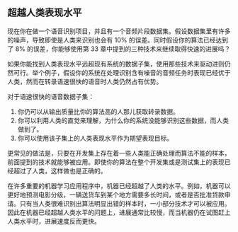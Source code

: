 ## 超越人类表现水平


现在你在做一个语音识别项目，并且有一个音频片段数据集。假设数据集里有许多的噪声，导致即使是人类来识别也会有 10% 的误差。同时假设你的算法已经达到了 8% 的误差，你能够使用第 33 章中提到的三种技术来继续取得快速的进展吗？

如果你能找到人类表现水平远超现有系统的数据子集，使用那些技术来驱动进则仍然可行。举个例子，假设你的系统在处理识别含有噪音的音频任务时表现已经优于人类，然而在转录语速很快的语音时人类仍然占有优势。

对于语速很快的语音数据子集：

1. 你仍可以从输出质量比你的算法高的人那儿获取转录数据。
2. 你可以利用人类的直觉来理解，为什么你的系统没能够识别这些数据，而人类做到了。
3. 你可以使用该子集上的人类表现水平作为期望表现目标。

更常见的做法是，只要在开发集上存在着一些人类能正确处理而算法不能的样本，前面提到的技术就能够被应用。即使你的算法在整个开发集或是测试集上的表现已经超过了人类，这样做也是正确的。

在许多重要的机器学习应用程序中，机器已经超越了人类的水平。例如，机器可以更好地预测电影分级，一辆送货车到某个地方需要多长时间，或者是否批准贷款申请。只有当人类很难识别出算法明显出错的样本时，一小部分技术才可以被应用。因此在机器已经超越人类水平的问题上，进展通常比较慢，而当机器仍在试图赶上人类水平时，进展速度反而更快。 
